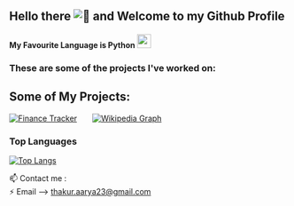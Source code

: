 ## Hello there ![👋](https://user-images.githubusercontent.com/18350557/176309783-0785949b-9127-417c-8b55-ab5a4333674e.gif) and Welcome to my Github Profile


#### My Favourite Language is Python <img src="https://user-images.githubusercontent.com/74038190/212257472-08e52665-c503-4bd9-aa20-f5a4dae769b5.gif" width="25" height="25"/>

### These are some of the projects I've worked on:


  
## Some of My Projects:



[![Finance Tracker](https://github-readme-stats.vercel.app/api/pin/?username=rya23&repo=Finance-Tracker&theme=dark)](https://github.com/rya23/Finance-Tracker)&nbsp;&nbsp;&nbsp;&nbsp;&nbsp;&nbsp;&nbsp;[![Wikipedia Graph](https://github-readme-stats.vercel.app/api/pin/?username=rya23&repo=wikipedia-graph&theme=dark)](https://github.com/rya23/wikipedia-graph)




### Top Languages

[![Top Langs](https://github-readme-stats.vercel.app/api/top-langs/?username=rya23&theme=dark)](https://github.com/rya23/github-readme-stats)

📫 Contact me : <br /> 
  ⚡ Email --> thakur.aarya23@gmail.com <br /> 
